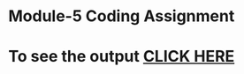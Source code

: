 # Module-5 Coding Assignment

# To see the output [CLICK HERE](https://pratik02071998.github.io/HTML-CSS-and-Javascript-for-Web-Developers/Assignments/Module-5/index.html)

